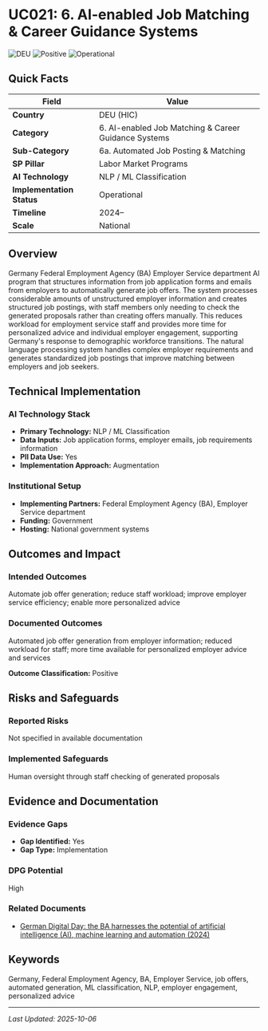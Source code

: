 # UC021: 6. AI-enabled Job Matching & Career Guidance Systems

![DEU](https://img.shields.io/badge/DEU-green) ![Positive](https://img.shields.io/badge/Positive-blue) ![Operational](https://img.shields.io/badge/Operational-orange)

## Quick Facts

| Field | Value |
|-------|-------|
| **Country** | DEU (HIC) |
| **Category** | 6. AI-enabled Job Matching & Career Guidance Systems |
| **Sub-Category** | 6a. Automated Job Posting & Matching |
| **SP Pillar** | Labor Market Programs |
| **AI Technology** | NLP / ML Classification |
| **Implementation Status** | Operational |
| **Timeline** | 2024– |
| **Scale** | National |

## Overview

Germany Federal Employment Agency (BA) Employer Service department AI program that structures information from job application forms and emails from employers to automatically generate job offers. The system processes considerable amounts of unstructured employer information and creates structured job postings, with staff members only needing to check the generated proposals rather than creating offers manually. This reduces workload for employment service staff and provides more time for personalized advice and individual employer engagement, supporting Germany's response to demographic workforce transitions. The natural language processing system handles complex employer requirements and generates standardized job postings that improve matching between employers and job seekers.

## Technical Implementation

### AI Technology Stack
- **Primary Technology:** NLP / ML Classification
- **Data Inputs:** Job application forms, employer emails, job requirements information
- **PII Data Use:** Yes
- **Implementation Approach:** Augmentation

### Institutional Setup
- **Implementing Partners:** Federal Employment Agency (BA), Employer Service department
- **Funding:** Government
- **Hosting:** National government systems

## Outcomes and Impact

### Intended Outcomes
Automate job offer generation; reduce staff workload; improve employer service efficiency; enable more personalized advice

### Documented Outcomes
Automated job offer generation from employer information; reduced workload for staff; more time available for personalized employer advice and services

**Outcome Classification:** Positive

## Risks and Safeguards

### Reported Risks
Not specified in available documentation

### Implemented Safeguards
Human oversight through staff checking of generated proposals

## Evidence and Documentation

### Evidence Gaps
- **Gap Identified:** Yes
- **Gap Type:** Implementation

### DPG Potential
High


### Related Documents

- [German Digital Day: the BA harnesses the potential of artificial intelligence (AI), machine learning and automation (2024)](../../documents/government-documents/D017.md)

## Keywords
Germany, Federal Employment Agency, BA, Employer Service, job offers, automated generation, ML classification, NLP, employer engagement, personalized advice

---
*Last Updated: 2025-10-06*
